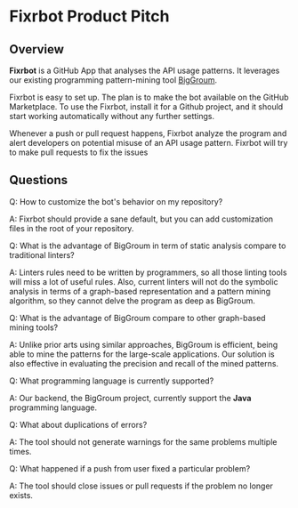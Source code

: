 # Fixrbot Product Pitch
## Overview
**Fixrbot** is a GitHub App that analyses the API usage patterns. It leverages our existing programming pattern-mining tool [BigGroum](https://github.com/cuplv/biggroum).

Fixrbot is easy to set up. The plan is to make the bot available on the GitHub Marketplace. To use the Fixrbot, install it for a Github project, and it should start working automatically without any further settings.

Whenever a push or pull request happens, Fixrbot analyze the program and alert developers on potential misuse of an API usage pattern. Fixrbot will try to make pull requests to fix the issues

## Questions
Q: How to customize the bot's behavior on my repository?

A: Fixrbot should provide a sane default, but you can add customization files in the root of your repository.


Q: What is the advantage of BigGroum in term of static analysis compare to traditional linters?

A: Linters rules need to be written by programmers, so all those linting tools will miss a lot of useful rules. Also, current linters will not do the symbolic analysis in terms of a graph-based representation and a pattern mining algorithm, so they cannot delve the program as deep as BigGroum.


Q: What is the advantage of BigGroum compare to other graph-based mining tools?

A: Unlike prior arts using similar approaches, BigGroum is efficient, being able to mine the patterns for the large-scale applications. Our solution is also effective in evaluating the precision and recall of the
mined patterns.


Q: What programming language is currently supported?

A: Our backend, the BigGroum project, currently support the **Java** programming language.

Q: What about duplications of errors?

A: The tool should not generate warnings for the same problems multiple times.


Q: What happened if a push from user fixed a particular problem?

A: The tool should close issues or pull requests if the problem no longer exists.
